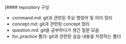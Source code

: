 [#### repository 구성
* command.md: git과 관련된 주요 명령어 및 의미 정리
* concept.md: git과 관련된 concept 정리
* question.md: git을 공부하다가 생긴 질문 모음
* for_practice 폴더: git과 관련된 실습 내용을 저장하는 폴더
